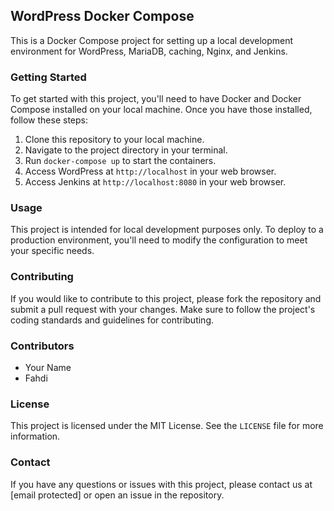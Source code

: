 ## WordPress Docker Compose

This is a Docker Compose project for setting up a local development environment for WordPress, MariaDB, caching, Nginx, and Jenkins.

### Getting Started

To get started with this project, you'll need to have Docker and Docker Compose installed on your local machine. Once you have those installed, follow these steps:

1. Clone this repository to your local machine.
2. Navigate to the project directory in your terminal.
3. Run `docker-compose up` to start the containers.
4. Access WordPress at `http://localhost` in your web browser.
5. Access Jenkins at `http://localhost:8080` in your web browser.

### Usage

This project is intended for local development purposes only. To deploy to a production environment, you'll need to modify the configuration to meet your specific needs.

### Contributing

If you would like to contribute to this project, please fork the repository and submit a pull request with your changes. Make sure to follow the project's coding standards and guidelines for contributing.

### Contributors

- Your Name
- Fahdi

### License

This project is licensed under the MIT License. See the `LICENSE` file for more information.

### Contact

If you have any questions or issues with this project, please contact us at [email protected] or open an issue in the repository.
